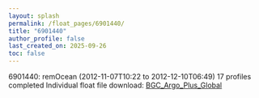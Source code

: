 ```yaml
---
layout: splash
permalink: /float_pages/6901440/
title: "6901440"
author_profile: false
last_created_on: 2025-09-26
toc: false
---
```

 
6901440: remOcean (2012-11-07T10:22 to 2012-12-10T06:49)
17 profiles completed
Individual float file download: [BGC_Argo_Plus_Global](https://ftp.soest.hawaii.edu/bgc_argo_plus/Individual_Floats/outliers_removed/6901440_Sprof_processed.nc)
